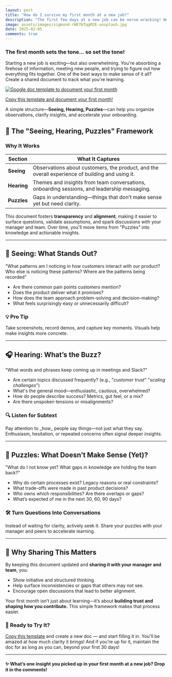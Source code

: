 ```yaml
---
layout: post
title: "How do I survive my first month at a new job?"
description: "The first few days at a new job can be nerve wracking! How does one drink from the fire hose, stay focused, and make sense of the chaos? Plus getting to know people <i>and</i> getting them to know me?"
image: assets/images/sigmund-rWE7bTqgMJE-unsplash.jpg
date: 2025-02-05
comments: true
---
```

### The first month sets the tone... so set the tone!
Starting a new job is exciting—but also overwhelming. You're absorbing a firehose of information, meeting new people, and trying to figure out how everything fits together. One of the best ways to make sense of it all? Create a shared document to track what you're learning. 

<!-- Image Link (No underline here) -->
<a href="https://docs.google.com/document/d/1BhrPwFSVVQz4_R-qjUEjMx5j29mS7Nqa81IvrzbRSdU/edit?usp=sharing" download class="image-with-download">
  <img src="{{ site.baseurl }}/assets/images/FirstMonth.jpg" alt="Google doc template to document your first month">
  <i class="fa fa-cloud-download download-icon" aria-hidden="true"></i>
</a>

<!-- Text Link (With underline here, like logo and menu) -->
<a href="https://docs.google.com/document/d/1BhrPwFSVVQz4_R-qjUEjMx5j29mS7Nqa81IvrzbRSdU/edit?usp=sharing">Copy this template and document your first month!</a>



A simple structure—**Seeing, Hearing, Puzzles**—can help you organize observations, clarify insights, and accelerate your onboarding.

## 📝 The "Seeing, Hearing, Puzzles" Framework


### Why It Works

| Section  | What It Captures |
|----------|-----------------|
| **Seeing**  | Observations about customers, the product, and the overall experience of building and using it. |
| **Hearing**  | Themes and insights from team conversations, onboarding sessions, and leadership messaging. |
| **Puzzles**  | Gaps in understanding—things that don’t make sense yet but need clarity. |

This document fosters **transparency** and **alignment**, making it easier to surface questions, validate assumptions, and spark discussions with your manager and team. Over time, you'll move items from "Puzzles" into knowledge and actionable insights.

---

## 👀 Seeing: What Stands Out?

<div class="speechbubble">"What patterns am I noticing in how customers interact with our product? Who else is noticing these patterns? Where are the patterns being recorded"</div>

- Are there common pain points customers mention?
- Does the product deliver what it promises?
- How does the team approach problem-solving and decision-making?
- What feels surprisingly easy or unnecessarily difficult?

<div id="insight">
    <h3>💡 Pro Tip</h3>
    <p>Take screenshots, record demos, and capture key moments. Visuals help make insights more concrete.</p>
</div>

---

## 🎧 Hearing: What’s the Buzz?

<div class="speechbubble">"What words and phrases keep coming up in meetings and Slack?"</div>

- Are certain topics discussed frequently? (e.g., "_customer trust_" "_scaling challenges_")
- What's the general mood—enthusiastic, cautious, overwhelmed?
- How do people describe success? Metrics, gut feel, or a mix?
- Are there unspoken tensions or misalignments?

<div id="insight">
    <h3>🔍 Listen for Subtext</h3>
    <p>Pay attention to _how_ people say things—not just what they say. Enthusiasm, hesitation, or repeated concerns often signal deeper insights.</p>
</div>

---

## 🧩 Puzzles: What Doesn’t Make Sense (Yet)?

<div class="speechbubble">"What do I not know yet? What gaps in knowledge are holding the team back?"</div>

- Why do certain processes exist? Legacy reasons or real constraints?
- What trade-offs were made in past product decisions?
- Who owns which responsibilities? Are there overlaps or gaps?
- What’s expected of me in the next 30, 60, 90 days?

<div id="insight">
    <h3>🛠️ Turn Questions Into Conversations</h3>
    <p>Instead of waiting for clarity, actively seek it. Share your puzzles with your manager and peers to accelerate learning.</p>
</div>

---

## 🔗 Why Sharing This Matters

By keeping this document updated and **sharing it with your manager and team**, you:
- Show initiative and structured thinking.
- Help surface inconsistencies or gaps that others may not see.
- Encourage open discussions that lead to better alignment.

Your first month isn’t just about learning—it’s about **building trust and shaping how you contribute.** This simple framework makes that process easier.

### 🚀 Ready to Try It?
<a href="https://docs.google.com/document/d/1BhrPwFSVVQz4_R-qjUEjMx5j29mS7Nqa81IvrzbRSdU/edit?usp=sharing">Copy this template</a> and create a new doc — and start filling it in. You'll be amazed at how much clarity it brings! And if you're up for it, maintain the doc for as long as you can, beyond your first 30 days!

---

#### ✨ What’s one insight you picked up in your first month at a new job? Drop it in the comments!
